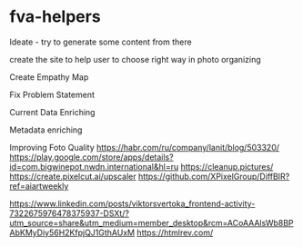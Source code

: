 # fva-helpers

Ideate - try to generate some content from there

create the site to help user to choose right way in photo organizing

Create Empathy Map

Fix Problem Statement

Current Data Enriching

   Metadata enriching

   Improving Foto Quality
      https://habr.com/ru/company/lanit/blog/503320/
      https://play.google.com/store/apps/details?id=com.bigwinepot.nwdn.international&hl=ru
      https://cleanup.pictures/
      https://create.pixelcut.ai/upscaler 
https://github.com/XPixelGroup/DiffBIR?ref=aiartweekly

https://www.linkedin.com/posts/viktorsvertoka_frontend-activity-7322675976478375937-DSXt/?utm_source=share&utm_medium=member_desktop&rcm=ACoAAAlsWb8BPAbKMyDiy56H2KfpjQJ1GthAUxM
https://htmlrev.com/